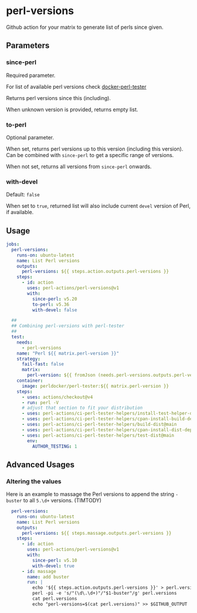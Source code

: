 
# perl-versions

Github action for your matrix to generate list of perls since given.

## Parameters

### since-perl

Required parameter.

For list of available perl versions check
[docker-perl-tester](https://github.com/Perl/docker-perl-tester#using-docker-images-for-your-projects)

Returns perl versions since this (including).

When unknown version is provided, returns empty list.

### to-perl

Optional parameter.

When set, returns perl versions up to this version (including this version).
Can be combined with `since-perl` to get a specific range of versions.

When not set, returns all versions from `since-perl` onwards.

### with-devel

Default: `false`

When set to `true`, returned list will also include current `devel` version of Perl,
if available.

## Usage

```yaml
jobs:
  perl-versions:
    runs-on: ubuntu-latest
    name: List Perl versions
    outputs:
      perl-versions: ${{ steps.action.outputs.perl-versions }}
    steps:
      - id: action
        uses: perl-actions/perl-versions@v1
        with:
          since-perl: v5.20
          to-perl: v5.36
          with-devel: false

  ##
  ## Combining perl-versions with perl-tester
  ##
  test:
    needs:
      - perl-versions
    name: "Perl ${{ matrix.perl-version }}"
    strategy:
      fail-fast: false
      matrix:
        perl-version: ${{ fromJson (needs.perl-versions.outputs.perl-versions) }}
    container:
      image: perldocker/perl-tester:${{ matrix.perl-version }}
    steps:
      - uses: actions/checkout@v4
      - run: perl -V
      # adjust that section to fit your distribution
      - uses: perl-actions/ci-perl-tester-helpers/install-test-helper-deps@main
      - uses: perl-actions/ci-perl-tester-helpers/cpan-install-build-deps@main
      - uses: perl-actions/ci-perl-tester-helpers/build-dist@main
      - uses: perl-actions/ci-perl-tester-helpers/cpan-install-dist-deps@main
      - uses: perl-actions/ci-perl-tester-helpers/test-dist@main
        env:
          AUTHOR_TESTING: 1
```

## Advanced Usages

### Altering the values

Here is an example to massage the Perl versions to append the string `-buster` to all `5.\d+` versions. (TIMTODY)

```yaml
  perl-versions:
    runs-on: ubuntu-latest
    name: List Perl versions
    outputs:
      perl-versions: ${{ steps.massage.outputs.perl-versions }}
    steps:
      - id: action
        uses: perl-actions/perl-versions@v1
        with:
          since-perl: v5.10
          with-devel: true
      - id: massage
        name: add buster
        run: |
          echo '${{ steps.action.outputs.perl-versions }}' > perl.versions
          perl -pi -e 's/"(\d\.\d+)"/"$1-buster"/g' perl.versions
          cat perl.versions
          echo "perl-versions=$(cat perl.versions)" >> $GITHUB_OUTPUT
```
